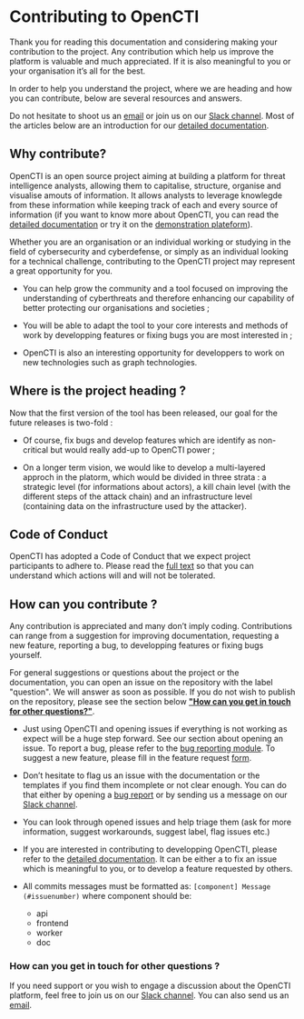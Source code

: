 # Contributing to OpenCTI

Thank you for reading this documentation and considering making your contribution to the project. Any contribution which help us improve the platform is valuable and much appreciated. If it is also meaningful to you or your organisation it’s all for the best.

In order to help you understand the project, where we are heading and how you can contribute, below are several resources and answers.

Do not hesitate to shoot us an [email](mailto:contact@opencti.io) or join us on our [Slack channel](https://luatix.slack.com/). Most of the articles below are an introduction for our [detailed documentation](https://www.notion.so/OpenCTI-Public-Knowledge-Base-d411e5e477734c59887dad3649f20518).


## Why contribute?

OpenCTI is an open source project aiming at building a platform for threat intelligence analysts, allowing them to capitalise, structure, organise and visualise amouts of information. It allows analysts to leverage knowlegde from these information while keeping track of each and every source of information (if you want to know more about OpenCTI, you can read the [detailed documentation](https://www.notion.so/OpenCTI-Public-Knowledge-Base-d411e5e477734c59887dad3649f20518) or try it on the [demonstration plateform](https://demo.opencti.io/)). 

Whether you are an organisation or an individual working or studying in the field of cybersecurity and cyberdefense, or simply as an individual looking for a technical challenge, contributing to the OpenCTI project may represent a great opportunity for you.

* You can help grow the community and a tool focused on improving the understanding of cyberthreats and therefore enhancing our capability of better protecting our organisations and societies ;

* You will be able to adapt the tool to your core interests and methods of work by developping features or fixing bugs you are most interested in ;

* OpenCTI is also an interesting opportunity for developpers to work on new technologies such as graph technologies.


## Where is the project heading ?

Now that the first version of the tool has been released, our goal for the future releases is two-fold :

* Of course, fix bugs and develop features which are identify as non-critical but would really add-up to OpenCTI power ;

* On a longer term vision, we would like to develop a multi-layered approch in the platorm, which would be divided in three strata : a strategic level (for informations about actors), a kill chain level (with the different steps of the attack chain) and an infrastructure level (containing data on the infrastructure used by the attacker).


## Code of Conduct 

OpenCTI has adopted a Code of Conduct that we expect project participants to adhere to. Please read the [full text](https://github.com/OpenCTI-Platform/opencti/blob/master/CODE_OF_CONDUCT.md) so that you can understand which actions will and will not be tolerated.


## How can you contribute ?

Any contribution is appreciated and many don’t imply coding. Contributions can range from a suggestion for improving documentation, requesting a new feature, reporting a bug, to developping features or fixing bugs yourself. 

For general suggestions or questions about the project or the documentation, you can open an issue on the repository with the label "question". We will answer as soon as possible. If you do not wish to publish on the repository, please see the section below [**"How can you get in touch for other questions?"**](#howcanyougetintouchforotherquestions).

* Just using OpenCTI and opening issues if everything is not working as expect will be a huge step forward. See our section about opening an issue. To report a bug, please refer to the [bug reporting module](https://github.com/OpenCTI-Platform/opencti/issues/new?assignees=&labels=&template=bug_report.md&title=). To suggest a new feature, please fill in the feature request [form](https://github.com/OpenCTI-Platform/opencti/issues/new?assignees=&labels=&template=feature_request.md&title=).

* Don’t hesitate to flag us an issue with the documentation or the templates if you find them incomplete or not clear enough. You can do that either by opening a [bug report](https://github.com/OpenCTI-Platform/opencti/issues/new?assignees=&labels=&template=bug_report.md&title=) or by sending us a message on our [Slack channel](https://slack.luatix.org/).

* You can look through opened issues and help triage them (ask for more information, suggest workarounds, suggest label, flag issues etc.)

* If you are interested in contributing to developping OpenCTI, please refer to the [detailed documentation](https://www.notion.so/OpenCTI-Public-Knowledge-Base-d411e5e477734c59887dad3649f20518). It can be either a to fix an issue which is meaningful to you, or to develop a feature requested by others.

* All commits messages must be formatted as: `[component] Message (#issuenumber)` where component should be:
  * api
  * frontend
  * worker
  * doc

### How can you get in touch for other questions ?

If you need support or you wish to engage a discussion about the OpenCTI platform, feel free to join us on our [Slack channel](https://luatix.slack.com/). You can also send us an [email](mailto:contact@opencti.io).
